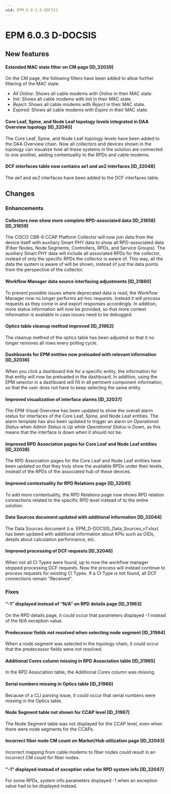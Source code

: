 ```yaml
---
uid: EPM_6.0.3_D-DOCSIS
---
```


# EPM 6.0.3 D-DOCSIS

## New features

#### Extended MAC state filter on CM page \[ID_32039\]

On the CM page, the following filters have been added to allow further filtering of the MAC state:

- *All Online*: Shows all cable modems with *Online* in their MAC state.
- *Init*: Shows all cable modems with *Init* in their MAC state.
- *Reject*: Shows all cable modems with *Reject* in their MAC state.
- *Expired*: Shows all cable modems with *Expire* in their MAC state.

#### Core Leaf, Spine, and Node Leaf topology levels integrated in DAA Overview topology \[ID_32040\]

The Core Leaf, Spine, and Node Leaf topology levels have been added to the DAA Overview chain. Now all collectors and devices shown in the topology can visualize how all these systems in the solution are connected to one another, adding contextuality to the RPDs and cable modems.

#### DCF interfaces table now contains ae1 and ae2 interfaces \[ID_32048\]

The *ae1* and *ae2* interfaces have been added to the DCF interfaces table.

## Changes

### Enhancements

#### Collectors now show more complete RPD-associated data \[ID_31858\]\[ID_31859\]

The CISCO CBR-8 CCAP Platform Collector will now join data from the device itself with auxiliary Smart PHY data to show all RPD-associated data (Fiber Nodes, Node Segments, Controllers, RPDs, and Service Groups). The auxiliary Smart PHY data will include all associated RPDs for the collector, instead of only the specific RPDs the collector is aware of. This way, all the data the system is aware of will be shown, instead of just the data points from the perspective of the collector.

#### Workflow Manager data source interfacing adjustments \[ID_31860\]

To prevent possible issues where deprecated data is read, the Workflow Manager now no longer performs ad-hoc requests. Instead it will process requests as they come in and export responses accordingly. In addition, more status information will now be provided, so that more context information is available in case issues need to be debugged.

#### Optics table cleanup method improved \[ID_31962\]

The cleanup method of the optics table has been adjusted so that it no longer removes all rows every polling cycle.

#### Dashboards for EPM entities now preloaded with relevant information \[ID_32036\]

When you click a dashboard link for a specific entity, the information for that entity will now be preloaded in the dashboard. In addition, using the EPM selector in a dashboard will fill in all pertinent component information, so that the user does not have to keep selecting the same entity.

#### Improved visualization of interface alarms \[ID_32037\]

The EPM Visual Overview has been updated to show the overall alarm status for interfaces of the Core Leaf, Spine, and Node Leaf entities. The alarm template has also been updated to trigger an alarm on *Operational Status* when *Admin Status* is *Up* while *Operational Status* is *Down*, as this means that the interface is down when it should not be.

#### Improved RPD Association pages for Core Leaf and Node Leaf entities \[ID_32038\]

The RPD Association pages for the Core Leaf and Node Leaf entities have been updated so that they truly show the available RPDs under their levels, instead of the RPDs of the associated hub of these devices.

#### Improved contextuality for RPD Relations page \[ID_32041\]

To add more contextuality, the RPD Relations page now shows RPD relation connections related to the specific RPD level instead of to the entire solution.

#### Data Sources document updated with additional information \[ID_32044\]

The Data Sources document (i.e. EPM_D-DOCSIS_Data_Sources_v7.xlsx) has been updated with additional information about KPIs such as OIDs, details about calculation performance, etc.

#### Improved processing of DCF requests \[ID_32046\]

When not all CI Types were found, up to now the workflow manager stopped processing DCF requests. Now the process will instead continue to process requests for existing CI Types. If a CI Type is not found, all DCF connections remain "Received".

### Fixes

#### “-1” displayed instead of “N/A” on RPD details page \[ID_31963\]

On the RPD details page, it could occur that parameters displayed *-1* instead of the *N/A* exception value.

#### Predecessor fields not resolved when selecting node segment \[ID_31964\]

When a node segment was selected in the topology chain, it could occur that the predecessor fields were not resolved.

#### Additional Cores column missing in RPD Association table \[ID_31965\]

In the RPD Association table, the Additional Cores column was missing.

#### Serial numbers missing in Optics table \[ID_31966\]

Because of a CLI parsing issue, it could occur that serial numbers were missing in the Optics table.

#### Node Segment table not shown for CCAP level \[ID_31967\]

The Node Segment table was not displayed for the CCAP level, even when there were node segments for the CCAPs.

#### Incorrect fiber node CM count on Market/Hub utilization page \[ID_32043\]

Incorrect mapping from cable modems to fiber nodes could result in an incorrect CM count for fiber nodes.

#### "-1" displayed instead of exception value for RPD system info \[ID_32047\]

For some RPDs, system info parameters displayed -1 when an exception value had to be displayed instead.
